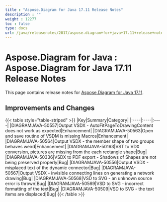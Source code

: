 ```yaml
---
title : "Aspose.Diagram for Java 17.11 Release Notes" 
description : "" 
weight : 12277 
toc : false
type: docs
url: /java/releasenotes/2017/aspose.diagram+for+java+17.11+release+notes/
---
```


# Aspose.Diagram for Java : Aspose.Diagram for Java 17.11 Release Notes


This page contains release notes for [Aspose.Diagram for Java 17.11](http://maven.aspose.com/repository/simple/ext-release-local/com/aspose/aspose-diagram/17.11/).

## Improvements and Changes

{{< table style="table-striped" >}}
|Key|Summary|Category|
|:----|:----|:----|
|DIAGRAMJAVA-50557|Output VSDX - AutoFitPageToDrawingContent does not work as expected|Enhancement|
|DIAGRAMJAVA-50563|Open and save routine of VSDM is missing Macros|Enhancement|
|DIAGRAMJAVA-50564|Output VSDX - the member shape of two groups behaves weird|Enhancement|
|DIAGRAMJAVA-50163|VST to VDX conversion, pictures are missing from the each rectangle shape|Bug|
|DIAGRAMJAVA-50336|VSDX to PDF export - Shadows of Shapes are not being preserved properly|Bug|
|DIAGRAMJAVA-50556|Output VSDX - misplaced text of the dynamic connector|Bug|
|DIAGRAMJAVA-50567|Output VSDX - invisible connecting lines on generating a network drawing|Bug|
|DIAGRAMJAVA-50568|VSD to SVG - an unknown source error is thrown|Bug|
|DIAGRAMJAVA-50569|VSD to SVG - incorrect formatting of the text|Bug|
|DIAGRAMJAVA-50509|VSD to SVG - the text items are displaced|Bug|
{{< /table >}}

